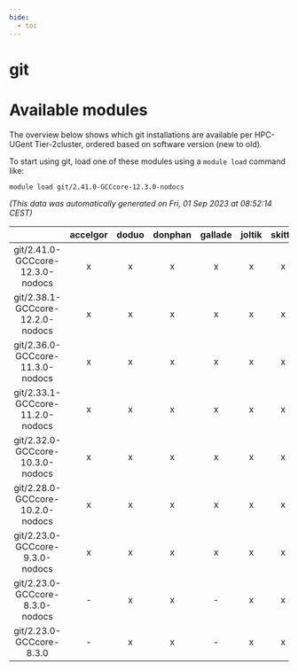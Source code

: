 ```yaml
---
hide:
  - toc
---
```


git
===

# Available modules


The overview below shows which git installations are available per HPC-UGent Tier-2cluster, ordered based on software version (new to old).

To start using git, load one of these modules using a `module load` command like:

```shell
module load git/2.41.0-GCCcore-12.3.0-nodocs
```

*(This data was automatically generated on Fri, 01 Sep 2023 at 08:52:14 CEST)*  

| |accelgor|doduo|donphan|gallade|joltik|skitty|swalot|victini|
| :---: | :---: | :---: | :---: | :---: | :---: | :---: | :---: | :---: |
|git/2.41.0-GCCcore-12.3.0-nodocs|x|x|x|x|x|x|x|x|
|git/2.38.1-GCCcore-12.2.0-nodocs|x|x|x|x|x|x|x|x|
|git/2.36.0-GCCcore-11.3.0-nodocs|x|x|x|x|x|x|x|x|
|git/2.33.1-GCCcore-11.2.0-nodocs|x|x|x|x|x|x|x|x|
|git/2.32.0-GCCcore-10.3.0-nodocs|x|x|x|x|x|x|x|x|
|git/2.28.0-GCCcore-10.2.0-nodocs|x|x|x|x|x|x|x|x|
|git/2.23.0-GCCcore-9.3.0-nodocs|x|x|x|x|x|x|x|x|
|git/2.23.0-GCCcore-8.3.0-nodocs|-|x|x|-|x|x|x|x|
|git/2.23.0-GCCcore-8.3.0|-|x|x|-|x|x|-|x|

